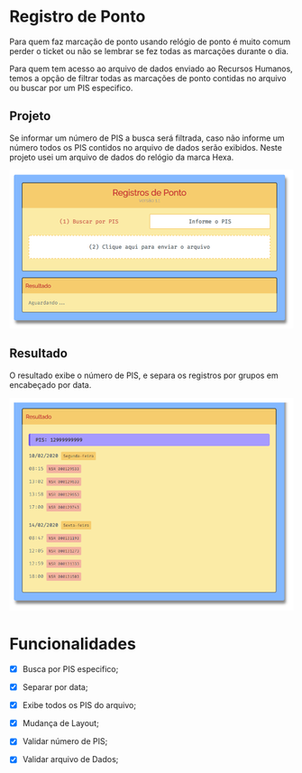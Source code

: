 # Registro de Ponto

Para quem faz marcação de ponto usando relógio de ponto é muito comum perder o ticket ou não se lembrar se fez todas as marcações durante o dia. 

Para quem tem acesso ao arquivo de dados enviado ao Recursos Humanos, temos a opção de filtrar todas as marcações de ponto contidas no arquivo ou buscar por um PIS especifico.



## Projeto

Se informar um número de PIS a busca será filtrada, caso não informe um número todos os PIS contidos no arquivo de dados serão exibidos. Neste projeto usei um arquivo de dados do relógio da marca Hexa.

<img src="image-v01.png" style="zoom: 67%;" />

## Resultado

O resultado exibe o número de PIS, e separa os registros por grupos em encabeçado por data.

<img src="image-v02.png" style="zoom:67%;" />

# Funcionalidades

- [x] Busca por PIS especifico;
- [x] Separar por data;
- [x] Exibe todos os PIS do arquivo;
- [x] Mudança de Layout;
- [x] Validar número de PIS;
- [x] Validar arquivo de Dados;



